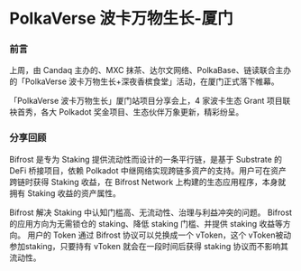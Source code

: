 # PolkaVerse 波卡万物生长-厦门

### 前言

上周，由 Candaq 主办的、MXC 抹茶、达尔文网络、PolkaBase、链读联合主办的「PolkaVerse 波卡万物生长+深夜香槟食堂」活动，在厦门正式落下帷幕。

「PolkaVerse 波卡万物生长」厦门站项目分享会上，4 家波卡生态 Grant 项目联袂首秀，各大 Polkadot 奖金项目、生态伙伴万象更新，精彩纷呈。

### 分享回顾

Bifrost 是专为 Staking 提供流动性而设计的一条平行链，是基于 Substrate 的 DeFi 桥接项目，依赖 Polkadot 中继网络实现跨链多资产的支持。用户可在资产跨链时获得 Staking 收益，在 Bifrost Network 上构建的生态应用程序，本身就拥有 Staking 收益的资产属性。

Bifrost 解决 Staking 中认知门槛高、无流动性、治理与利益冲突的问题。 Bifrost 的应用方向为无需锁仓的 staking、降低 staking 门槛、并提供 staking 收益等方向。 用户的 Token 通过 Bifrost 协议可以兑换成一个 vToken，这个 vToken被动参加staking，只要持有 vToken 就会在一段时间后获得 staking 协议而不影响其流动性。


